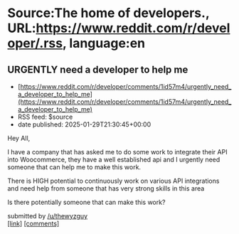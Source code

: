 # Source:The home of developers., URL:https://www.reddit.com/r/developer/.rss, language:en

## URGENTLY need a developer to help me
 - [https://www.reddit.com/r/developer/comments/1id57m4/urgently_need_a_developer_to_help_me](https://www.reddit.com/r/developer/comments/1id57m4/urgently_need_a_developer_to_help_me)
 - RSS feed: $source
 - date published: 2025-01-29T21:30:45+00:00

<!-- SC_OFF --><div class="md"><p>Hey All, </p> <p>I have a company that has asked me to do some work to integrate their API into Woocommerce, they have a well established api and I urgently need someone that can help me to make this work. </p> <p>There is HIGH potential to continuously work on various API integrations and need help from someone that has very strong skills in this area</p> <p>Is there potentially someone that can make this work?</p> </div><!-- SC_ON --> &#32; submitted by &#32; <a href="https://www.reddit.com/user/thewyzguy"> /u/thewyzguy </a> <br/> <span><a href="https://www.reddit.com/r/developer/comments/1id57m4/urgently_need_a_developer_to_help_me/">[link]</a></span> &#32; <span><a href="https://www.reddit.com/r/developer/comments/1id57m4/urgently_need_a_developer_to_help_me/">[comments]</a></span>

